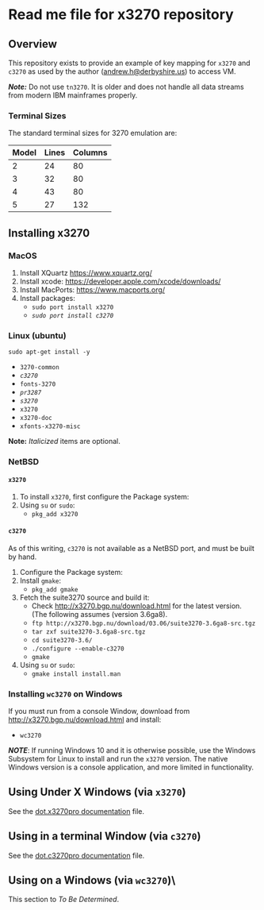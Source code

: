 # Read me file for x3270 repository

## Overview

This repository exists to provide an example of key mapping for `x3270` and `c3270` as used by the author (andrew.h@derbyshire.us) to access VM.

***Note:*** Do not use `tn3270`.  It is older and does not handle all data streams from modern IBM mainframes properly.

### Terminal Sizes

The standard terminal sizes for 3270 emulation are:

| Model | Lines | Columns |
| ----- | ----- | ------  |
|  2    |   24  |   80    |
|  3    |   32  |   80    |
|  4    |   43  |   80    |
|  5    |   27  |   132   |

## Installing x3270

### MacOS

1. Install XQuartz https://www.xquartz.org/
1. Install xcode: https://developer.apple.com/xcode/downloads/
1. Install MacPorts: https://www.macports.org/
1. Install packages:
   * `sudo port install x3270`
   * _`sudo port install c3270`_

### Linux (ubuntu)

`sudo apt-get install -y`
* `3270-common`
* _`c3270`_
* `fonts-3270`
* _`pr3287`_
* _`s3270`_
* `x3270`
* `x3270-doc`
* `xfonts-x3270-misc`

__Note:__ _Italicized_ items are optional.

### NetBSD

#### `x3270`

1. To install `x3270`, first configure the Package system:
1. Using `su` or `sudo`:
   * `pkg_add x3270`

#### `c3270`

As of this writing, `c3270` is not available as a NetBSD port, and must be built by hand.

1. Configure the Package system:
1. Install `gmake`:
   * `pkg_add gmake`
1. Fetch the suite3270 source and build it:
   * Check http://x3270.bgp.nu/download.html  for the latest version.  
     (The following assumes (version 3.6ga8).
   * `ftp http://x3270.bgp.nu/download/03.06/suite3270-3.6ga8-src.tgz`
   * `tar zxf suite3270-3.6ga8-src.tgz`
   * `cd suite3270-3.6/`
   * `./configure --enable-c3270`
   * `gmake`
 1. Using `su` or `sudo`:
    * `gmake install install.man`

### Installing `wc3270` on Windows

If you must run from a console Window, download from http://x3270.bgp.nu/download.html and install:
* `wc3270`

***NOTE***: If running Windows 10 and it is otherwise possible, use the Windows Subsystem for Linux to install and run the `x3270` version.  The native Windows version is a console application, and more limited in functionality.

## Using Under X Windows (via `x3270`)

See the [dot.x3270pro documentation](dot.x3270pro.md) file.

## Using in a terminal Window (via `c3270`)

See the [dot.c3270pro documentation](dot.c3270pro.md) file.

## Using on a Windows (via `wc3270`)\

This section to _To Be Determined_.
